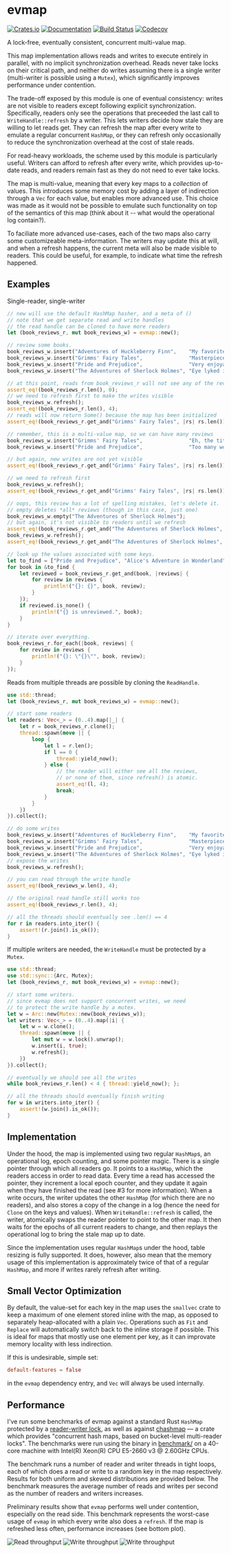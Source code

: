 # evmap

[![Crates.io](https://img.shields.io/crates/v/evmap.svg)](https://crates.io/crates/evmap)
[![Documentation](https://docs.rs/evmap/badge.svg)](https://docs.rs/evmap/)
[![Build Status](https://dev.azure.com/jonhoo/jonhoo/_apis/build/status/evmap?branchName=master)](https://dev.azure.com/jonhoo/jonhoo/_build/latest?definitionId=8&branchName=master)
[![Codecov](https://codecov.io/github/jonhoo/rust-evmap/coverage.svg?branch=master)](https://codecov.io/gh/jonhoo/rust-evmap)

A lock-free, eventually consistent, concurrent multi-value map.

This map implementation allows reads and writes to execute entirely in parallel, with no
implicit synchronization overhead. Reads never take locks on their critical path, and neither
do writes assuming there is a single writer (multi-writer is possible using a `Mutex`), which
significantly improves performance under contention.

The trade-off exposed by this module is one of eventual consistency: writes are not visible to
readers except following explicit synchronization. Specifically, readers only see the
operations that preceeded the last call to `WriteHandle::refresh` by a writer. This lets
writers decide how stale they are willing to let reads get. They can refresh the map after
every write to emulate a regular concurrent `HashMap`, or they can refresh only occasionally to
reduce the synchronization overhead at the cost of stale reads.

For read-heavy workloads, the scheme used by this module is particularly useful. Writers can
afford to refresh after every write, which provides up-to-date reads, and readers remain fast
as they do not need to ever take locks.

The map is multi-value, meaning that every key maps to a *collection* of values. This
introduces some memory cost by adding a layer of indirection through a `Vec` for each value,
but enables more advanced use. This choice was made as it would not be possible to emulate such
functionality on top of the semantics of this map (think about it -- what would the operational
log contain?).

To faciliate more advanced use-cases, each of the two maps also carry some customizeable
meta-information. The writers may update this at will, and when a refresh happens, the current
meta will also be made visible to readers. This could be useful, for example, to indicate what
time the refresh happened.

## Examples

Single-reader, single-writer

```rust
// new will use the default HashMap hasher, and a meta of ()
// note that we get separate read and write handles
// the read handle can be cloned to have more readers
let (book_reviews_r, mut book_reviews_w) = evmap::new();

// review some books.
book_reviews_w.insert("Adventures of Huckleberry Finn",    "My favorite book.");
book_reviews_w.insert("Grimms' Fairy Tales",               "Masterpiece.");
book_reviews_w.insert("Pride and Prejudice",               "Very enjoyable.");
book_reviews_w.insert("The Adventures of Sherlock Holmes", "Eye lyked it alot.");

// at this point, reads from book_reviews_r will not see any of the reviews!
assert_eq!(book_reviews_r.len(), 0);
// we need to refresh first to make the writes visible
book_reviews_w.refresh();
assert_eq!(book_reviews_r.len(), 4);
// reads will now return Some() because the map has been initialized
assert_eq!(book_reviews_r.get_and("Grimms' Fairy Tales", |rs| rs.len()), Some(1));

// remember, this is a multi-value map, so we can have many reviews
book_reviews_w.insert("Grimms' Fairy Tales",               "Eh, the title seemed weird.");
book_reviews_w.insert("Pride and Prejudice",               "Too many words.");

// but again, new writes are not yet visible
assert_eq!(book_reviews_r.get_and("Grimms' Fairy Tales", |rs| rs.len()), Some(1));

// we need to refresh first
book_reviews_w.refresh();
assert_eq!(book_reviews_r.get_and("Grimms' Fairy Tales", |rs| rs.len()), Some(2));

// oops, this review has a lot of spelling mistakes, let's delete it.
// empty deletes *all* reviews (though in this case, just one)
book_reviews_w.empty("The Adventures of Sherlock Holmes");
// but again, it's not visible to readers until we refresh
assert_eq!(book_reviews_r.get_and("The Adventures of Sherlock Holmes", |rs| rs.len()), Some(1));
book_reviews_w.refresh();
assert_eq!(book_reviews_r.get_and("The Adventures of Sherlock Holmes", |rs| rs.len()), None);

// look up the values associated with some keys.
let to_find = ["Pride and Prejudice", "Alice's Adventure in Wonderland"];
for book in &to_find {
    let reviewed = book_reviews_r.get_and(book, |reviews| {
        for review in reviews {
            println!("{}: {}", book, review);
        }
    });
    if reviewed.is_none() {
        println!("{} is unreviewed.", book);
    }
}

// iterate over everything.
book_reviews_r.for_each(|book, reviews| {
    for review in reviews {
        println!("{}: \"{}\"", book, review);
    }
});
```

Reads from multiple threads are possible by cloning the `ReadHandle`.

```rust
use std::thread;
let (book_reviews_r, mut book_reviews_w) = evmap::new();

// start some readers
let readers: Vec<_> = (0..4).map(|_| {
    let r = book_reviews_r.clone();
    thread::spawn(move || {
        loop {
            let l = r.len();
            if l == 0 {
                thread::yield_now();
            } else {
                // the reader will either see all the reviews,
                // or none of them, since refresh() is atomic.
                assert_eq!(l, 4);
                break;
            }
        }
    })
}).collect();

// do some writes
book_reviews_w.insert("Adventures of Huckleberry Finn",    "My favorite book.");
book_reviews_w.insert("Grimms' Fairy Tales",               "Masterpiece.");
book_reviews_w.insert("Pride and Prejudice",               "Very enjoyable.");
book_reviews_w.insert("The Adventures of Sherlock Holmes", "Eye lyked it alot.");
// expose the writes
book_reviews_w.refresh();

// you can read through the write handle
assert_eq!(book_reviews_w.len(), 4);

// the original read handle still works too
assert_eq!(book_reviews_r.len(), 4);

// all the threads should eventually see .len() == 4
for r in readers.into_iter() {
    assert!(r.join().is_ok());
}
```

If multiple writers are needed, the `WriteHandle` must be protected by a `Mutex`.

```rust
use std::thread;
use std::sync::{Arc, Mutex};
let (book_reviews_r, mut book_reviews_w) = evmap::new();

// start some writers.
// since evmap does not support concurrent writes, we need
// to protect the write handle by a mutex.
let w = Arc::new(Mutex::new(book_reviews_w));
let writers: Vec<_> = (0..4).map(|i| {
    let w = w.clone();
    thread::spawn(move || {
        let mut w = w.lock().unwrap();
        w.insert(i, true);
        w.refresh();
    })
}).collect();

// eventually we should see all the writes
while book_reviews_r.len() < 4 { thread::yield_now(); };

// all the threads should eventually finish writing
for w in writers.into_iter() {
    assert!(w.join().is_ok());
}
```

## Implementation

Under the hood, the map is implemented using two regular `HashMap`s, an operational log,
epoch counting, and some pointer magic. There is a single pointer through which all readers
go. It points to a `HashMap`, which the readers access in order to read data. Every time a read
has accessed the pointer, they increment a local epoch counter, and they update it again when
they have finished the read (see #3 for more information). When a write occurs, the writer
updates the other `HashMap` (for which there are no readers), and also stores a copy of the
change in a log (hence the need for `Clone` on the keys and values). When
`WriteHandle::refresh` is called, the writer, atomically swaps the reader pointer to point to
the other map. It then waits for the epochs of all current readers to change, and then replays
the operational log to bring the stale map up to date.

Since the implementation uses regular `HashMap`s under the hood, table resizing is fully
supported. It does, however, also mean that the memory usage of this implementation is
approximately twice of that of a regular `HashMap`, and more if writes rarely refresh after
writing.

## Small Vector Optimization

By default, the value-set for each key in the map uses the `smallvec` crate to keep a
maximum of one element stored inline with the map, as opposed to separately heap-allocated
with a plain `Vec`. Operations such as `Fit` and `Replace` will automatically switch
back to the inline storage if possible. This is ideal for maps that mostly use one
element per key, as it can improvate memory locality with less indirection.

If this is undesirable, simple set:

```toml
default-features = false
```

in the `evmap` dependency entry, and `Vec` will always be used internally.

## Performance

I've run some benchmarks of evmap against a standard Rust `HashMap` protected
by a [reader-writer
lock](https://doc.rust-lang.org/std/sync/struct.RwLock.html), as well as
against [chashmap](https://crates.io/crates/chashmap) — a crate which provides
"concurrent hash maps, based on bucket-level multi-reader locks". The
benchmarks were run using the binary in [benchmark/](benchmark/src/main.rs) on
a 40-core machine with Intel(R) Xeon(R) CPU E5-2660 v3 @ 2.60GHz CPUs.

The benchmark runs a number of reader and writer threads in tight loops, each
of which does a read or write to a random key in the map respectively. Results
for both uniform and skewed distributions are provided below. The benchmark
measures the average number of reads and writes per second as the number of
readers and writers increases.

Preliminary results show that `evmap` performs well under contention,
especially on the read side. This benchmark represents the worst-case usage of
`evmap` in which every write also does a `refresh`. If the map is refreshed
less often, performance increases (see bottom plot).

![Read throughput](benchmark/read-throughput.png)
![Write throughput](benchmark/write-throughput.png)
![Write throughput](benchmark/write-with-refresh.png)
